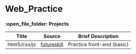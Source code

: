 # Web_Practice

<h3>:open_file_folder: Projects</h3>

|Title |Source  | Brief Description
| ------------- |:-------------:|:-------------:|
|      html5/css/js       |[futureskill](https://github.com/caunhach/futureskill_html-css-js)     |Practice front-end (basic)|
